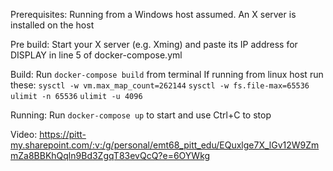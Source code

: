 Prerequisites:
Running from a Windows host assumed.
An X server is installed on the host

Pre build:
Start your X server (e.g. Xming) and paste its IP address for DISPLAY in line 5 of docker-compose.yml

Build:
Run `docker-compose build` from terminal
If running from linux host run these:
`sysctl -w vm.max_map_count=262144`
`sysctl -w fs.file-max=65536`
`ulimit -n 65536`
`ulimit -u 4096`

Running:
Run `docker-compose up` to start and use Ctrl+C to stop

Video: https://pitt-my.sharepoint.com/:v:/g/personal/emt68_pitt_edu/EQuxlge7X_lGv12W9ZmmZa8BBKhQqln9Bd3ZgqT83evQcQ?e=6OYWkg
